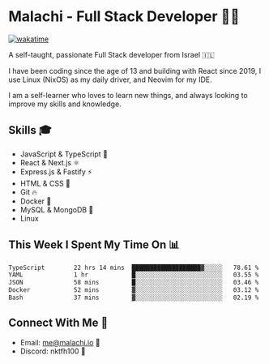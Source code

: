 # Malachi - Full Stack Developer 🚀🔥
[![wakatime](https://wakatime.com/badge/user/112ec769-e669-4b78-a46f-cf4343930741.svg)](https://wakatime.com/@112ec769-e669-4b78-a46f-cf4343930741)

A self-taught, passionate Full Stack developer from Israel 🇮🇱

I have been coding since the age of 13 and building with React since 2019, I use Linux (NixOS) as my daily driver, and Neovim for my IDE.

I am a self-learner who loves to learn new things, and always looking to improve my skills and knowledge.

## Skills 🎓
- JavaScript & TypeScript 💎
- React & Next.js ⚛️
- Express.js & Fastify ⚡️
- HTML & CSS 🎨
- Git 🔥
- Docker 🐳
- MySQL & MongoDB 💾
- Linux

## This Week I Spent My Time On 📊
<!--START_SECTION:waka-->

```txt
TypeScript        22 hrs 14 mins  ███████████████████▓░░░░░   78.61 %
YAML              1 hr            █░░░░░░░░░░░░░░░░░░░░░░░░   03.55 %
JSON              58 mins         █░░░░░░░░░░░░░░░░░░░░░░░░   03.46 %
Docker            52 mins         ▓░░░░░░░░░░░░░░░░░░░░░░░░   03.12 %
Bash              37 mins         ▓░░░░░░░░░░░░░░░░░░░░░░░░   02.19 %
```

<!--END_SECTION:waka-->


## Connect With Me 📱
- Email: me@malachi.io 📧
- Discord: nktfh100 👾

